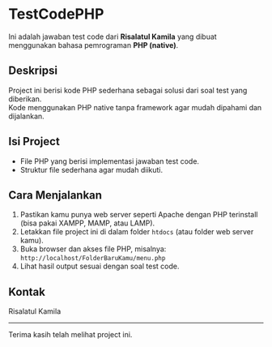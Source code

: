 # TestCodePHP

Ini adalah jawaban test code dari **Risalatul Kamila** yang dibuat menggunakan bahasa pemrograman **PHP (native)**.

## Deskripsi

Project ini berisi kode PHP sederhana sebagai solusi dari soal test yang diberikan.  
Kode menggunakan PHP native tanpa framework agar mudah dipahami dan dijalankan.

## Isi Project

- File PHP yang berisi implementasi jawaban test code.
- Struktur file sederhana agar mudah diikuti.

## Cara Menjalankan

1. Pastikan kamu punya web server seperti Apache dengan PHP terinstall (bisa pakai XAMPP, MAMP, atau LAMP).
2. Letakkan file project ini di dalam folder `htdocs` (atau folder web server kamu).
3. Buka browser dan akses file PHP, misalnya:  
   `http://localhost/FolderBaruKamu/menu.php`
4. Lihat hasil output sesuai dengan soal test code.

## Kontak

Risalatul Kamila

---

Terima kasih telah melihat project ini.

